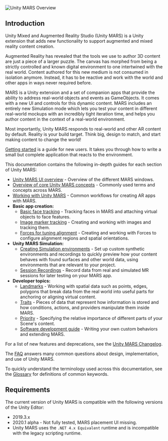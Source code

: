 ![Unity MARS Overview](images/mars-landing-image.png)

## Introduction

Unity Mixed and Augmented Reality Studio (Unity MARS) is a Unity extension that adds new functionality to support augmented and mixed reality content creation.

Augmented Reality has revealed that the tools we use to author 3D content are just a piece of a larger puzzle.
The canvas has morphed from being a strictly controlled and known digital environment to one intertwined with the real world.
Content authored for this new medium is not consumed in isolation anymore.
Instead, it has to be reactive and work with the world and other apps in ways never required before.

MARS is a Unity extension and a set of companion apps that provide the ability to address real-world objects and events as GameObjects.
It comes with a new UI and controls for this dynamic content.
MARS  includes an entirely new Simulation mode which lets you test your content in different real-world mockups with an incredibly tight iteration time, and helps you author content in the context of a real-world environment.

Most importantly, Unity MARS responds to real-world and other AR content by default.
Reality is your build target.
Think big, design to match, and start making content to change the world!

[Getting started](GettingStarted.md) is a guide for new users. It takes you through how to write a small but complete application that reacts to the environment.

This documentation contains the following in-depth guides for each section of Unity MARS:

* [Unity MARS UI overview](UIOverview.md) - Overview of the different MARS windows.
* [Overview of core Unity MARS concepts](MARSConcepts.md) - Commonly used terms and concepts across MARS.
* [Working with Unity MARS](WorkingWithMARS.md) - Common workflows for creating AR apps with MARS.
* __Basic app creation:__
    * [Basic face tracking](FaceTracking.md) - Tracking faces in MARS and attaching virtual objects to face features.
    * [Image marker tracking](Markers.md) - Creating and working with images and tracking them.
    * [Forces for tuning alignment](Forces.md) - Creating and working with Forces to configure alignment regions and spatial orientations.
* __Unity MARS Simulation:__
    * [Creating Simulation environments](SimulationEnvironments.md) - Set up custom synthetic environments and recordings to quickly preview how your content behaves with found surfaces and other world data, using environments that are relevant to your project.
    * [Session Recordings](SessionRecordings.md) - Record data from real and simulated MR sessions for later testing on your  MARS app.
* __Developer topics:__
    * [Landmarks](Landmarks.md) - Working with spatial data such as points, edges, polygons that break data from the real world into useful parts for anchoring or aligning virtual content.
    * [Traits](Traits.md) - Pieces of data that represent how information is stored and how conditions, actions, and providers manipulate them inside MARS.
    * [Priority](Priority.md) - Specifying the relative importance of different parts of your Scene's content.
    * [Software development guide](SoftwareDevelopmentGuide.md) - Writing your own custom behaviors and extending MARS.


For a list of new features and deprecations, see the [Unity MARS Changelog](../CHANGELOG.md).

The [FAQ](FAQ.md) answers many common questions about design, implementation, and use of Unity MARS.

To quickly understand the terminology used across this documentation, see the [Glossary](Glossary.md) for definitions of common keywords.


## Requirements
The current version of Unity MARS is compatible with the following versions of the Unity Editor:

* 2019.3.x
* 2020.1 alpha - Not fully tested, MARS placement UI missing.
* Unity MARS uses the `.NET 4.x Equivalent` runtime and is incompatible with the legacy scripting runtime.
